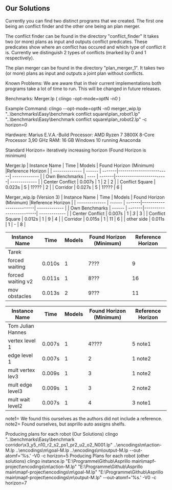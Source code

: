 ## Our Solutions

Currently you can find two distinct programs that we created.
The first one being an conflict finder and the other one being an plan merger.

The conflict finder can be found in the directory "conflict_finder"
It takes two (or more) plans as input and outputs conflict predicates.
These predicates show where an conflict has occured and which type of conflict it is.
Currently we distinguish 2 types of conflicts (marked by 0 and 1 respectively).


The plan merger can be found in the directory "plan_merger_1".
It takes two (or more) plans as input and outputs a joint plan without conflicts.

Known Problems:
We are aware that in their current implementations both programs take a lot of time to run.
This will be changed in future releases.




Benchmarks:
Merger.lp
( clingo -opt-mode=optN -n0 )

Example Command: 
clingo --opt-mode=optN -n0 merger_wip.lp "..\benchmarks\Easy\benchmark conflict square\plan_robot1.lp" "..\benchmarks\Easy\benchmark conflict square\plan_robot2.lp" -c horizon=0

Hardware: Marius E.V.A.-Build
Processor: AMD Ryzen 7 3800X 8-Core Processor 3,90 GHz
RAM: 16 GB
Windows 10 running Anaconda

Standard Horizon= iteratively increasing horizon (Found Horizon is minimum)

Merger.lp
| Instance Name    | Time    | Models | Found Horizon (Minimum) |Reference Horizon |
| --------------   | ------  | -------|-------------------------| -------------    |
| Own Benchmarks   | ----    | -------|-------------------------| -------------    |
| Center Conflict  | 0.007s  | 1      | 2                       |  2               |
| Conflict Square  | 0.023s  | 5      | 1????                   |  2               |
| Corridor         | 0.027s  | 5      | 1????                   |  6               |


Merger_wip.lp (Version 3)
| Instance Name   | Time    | Models | Found Horizon (Minimum) |Reference Horizon |
| --------------  | ------  | -------|-------------------------| -------------    |
| Own Benchmarks  | ------  | -------|-------------------------| -------------    |
| Center Conflict | 0.007s  | 1      | *3*                     |  3               | 
| Conflict Square | 0.012s  | 1      | 9                       |  4               | 
| Corridor        | 0.015s  | 1      | 11                      |  6               | 
| other side      | 0.011s  | 1      | -                       |  8               | 

| Instance Name   | Time    | Models | Found Horizon (Minimum) |Reference Horizon |
| --------------  | ------  | -------|-------------------------| -------------    |
| Tarek           |         |        |                         |                  | 
| forced waiting  | 0.010s  | 1      | 7???                    |  9               | 
|forced waiting v2| 0.011s  | 1      | 8???                    | 16               | 
|mov obstacles    | 0.013s  | 2      | 9???                    | 11               | 

| Instance Name   | Time    | Models | Found Horizon (Minimum) |Reference Horizon |
| --------------  | ------  | -------|-------------------------| -------------    |
|Tom Julian Hannes|         |        |                         |                  |
| vertex level 1  | 0.007s  | 1      | 4????                   |  5   note1       |
| edge level 1    | 0.007s  | 1      | 2                       |  1   note2       |
|mult vertex lev3 | 0.009s  | 1      | 3                       |  1   note2       |
|mult edge level3 | 0.009s  | 1      | 3                       |  2   note2       |
|mult wait level2 | 0.007s  | 1      | 4                       |  3   note1       |

note1= We found this ourselves as the authors did not include a reference.
note2= Found ourselves, but asprillo auto assigns shelfs.

Producing plans for each robot (Our Solutions)
clingo "..\benchmarks\Easy\benchmark corridor\x3_y5_n10_r2_s2_ps1_pr2_u2_o2_N001.lp" ..\encodings\m\action-M.lp ..\encodings\m\goal-M.lp ..\encodings\m\output-M.lp --out-atomf='%s.' -V0 -c horizon=5
Producing Plans for each robot (other solutions)
clingo instance.lp "E:\Programme\Github\Asprillo main\mapf-project\encodings\m\action-M.lp" "E:\Programme\Github\Asprillo main\mapf-project\encodings\m\goal-M.lp" "E:\Programme\Github\Asprillo main\mapf-project\encodings\m\output-M.lp" --out-atomf='%s.' -V0 -c horizon=7
